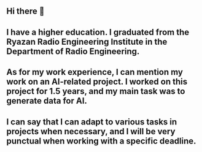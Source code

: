 ## Hi there 👋
## I have a higher education. I graduated from the Ryazan Radio Engineering Institute in the Department of Radio Engineering.
## As for my work experience, I can mention my work on an AI-related project. I worked on this project for 1.5 years, and my main task was to generate data for AI.
## I can say that I can adapt to various tasks in projects when necessary, and I will be very punctual when working with a specific deadline.
<!--
**Lenox-new/Lenox-new** is a ✨ _special_ ✨ repository because its `README.md` (this file) appears on your GitHub profile.

Here are some ideas to get you started:

- 🔭 I’m currently working on ...
- 🌱 I’m currently learning ...
- 👯 I’m looking to collaborate on ...
- 🤔 I’m looking for help with ...
- 💬 Ask me about ...
- 📫 How to reach me: ...
- 😄 Pronouns: ...
- ⚡ Fun fact: ...
-->
